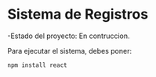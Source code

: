 <h1> Sistema de Registros </h1>

-Estado del proyecto: En contruccion.

Para ejecutar el sistema, debes poner:

```npm install react```
